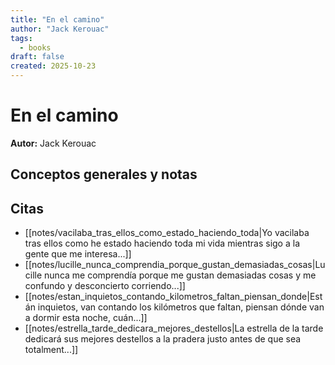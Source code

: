 ```yaml
---
title: "En el camino"
author: "Jack Kerouac"
tags:
  - books
draft: false
created: 2025-10-23
---
```


# En el camino

**Autor:** Jack Kerouac


## Conceptos generales y notas



## Citas
- [[notes/vacilaba_tras_ellos_como_estado_haciendo_toda|Yo vacilaba tras ellos como he estado haciendo toda mi vida mientras sigo a la gente que me interesa...]]
- [[notes/lucille_nunca_comprendia_porque_gustan_demasiadas_cosas|Lucille nunca me comprendía porque me gustan demasiadas cosas y me confundo y desconcierto corriendo...]]
- [[notes/estan_inquietos_contando_kilometros_faltan_piensan_donde|Están inquietos, van contando los kilómetros que faltan, piensan dónde van a dormir esta noche, cuán...]]
- [[notes/estrella_tarde_dedicara_mejores_destellos|La estrella de la tarde dedicará sus mejores destellos a la pradera justo antes de que sea totalment...]]
